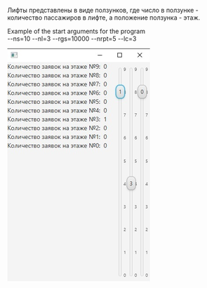 Лифты представлены в виде ползунков, где число в ползунке - количество пассажиров в лифте, а положение ползунка - этаж.

Example of the start arguments for the program\
--ns=10 --nl=3 --rgs=10000 --nrpt=5 --lc=3

![alt text](lift_runtime.jpg)
